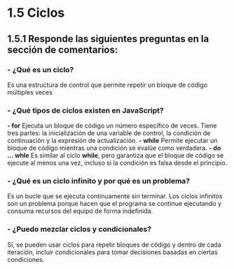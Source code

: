 # 1.5 Ciclos

## 1.5.1 Responde las siguientes preguntas en la sección de comentarios:

### - ¿Qué es un ciclo?
Es una estructura de control que permite repetir un bloque de código múltiples veces

### - ¿Qué tipos de ciclos existen en JavaScript?
**- for**
Ejecuta un bloque de código un número específico de veces. Tiene tres partes: la inicialización de una variable de control, la condición de continuación y la expresión de actualización. 
**- while**
Permite ejecutar un bloque de código mientras una condición se evalúe como verdadera.
**- do ... whle**
Es similar al ciclo **while**, pero garantiza que el bloque de código se ejecute al menos una vez, incluso si la condición es falsa desde el principio.

### - ¿Qué es un ciclo infinito y por qué es un problema?
Es un bucle que se ejecuta continuamente sin terminar. Los ciclos infinitos son un problema porque hacen que el programa se continue ejecutando y consuma recursos del equipo de forma indefinida.

### - ¿Puedo mezclar ciclos y condicionales?
Sí, se pueden usar ciclos para repetir bloques de código y dentro de cada iteración, incluir condicionales para tomar decisiones basadas en ciertas condiciones. 
